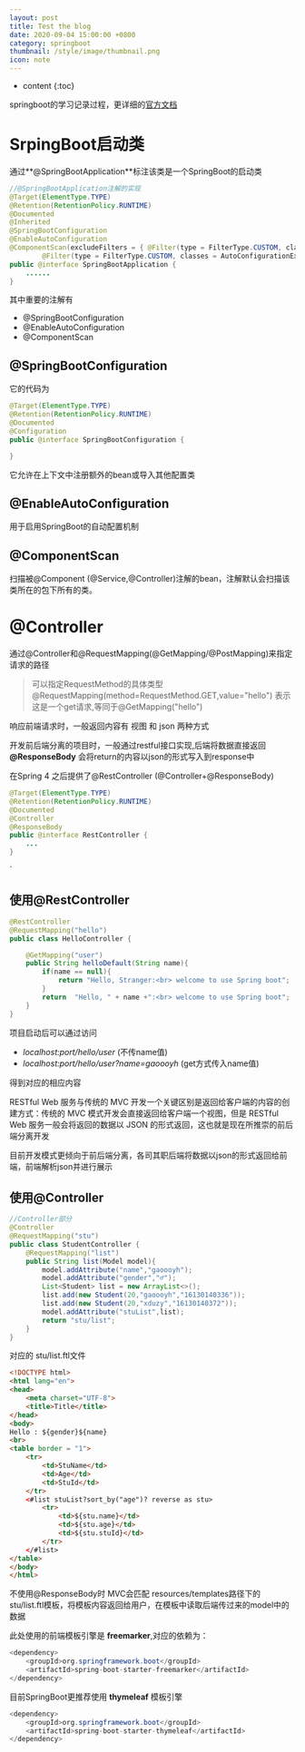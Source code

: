 ```yaml
---
layout: post
title: Test the blog 
date: 2020-09-04 15:00:00 +0800
category: springboot
thumbnail: /style/image/thumbnail.png
icon: note
---
```


* content
{:toc}


springboot的学习记录过程，更详细的[官方文档](https://snailclimb.gitee.io/springboot-guide/)

# SrpingBoot启动类
通过**@SpringBootApplication**标注该类是一个SpringBoot的启动类


```java
//@SpringBootApplication注解的实现
@Target(ElementType.TYPE)
@Retention(RetentionPolicy.RUNTIME)
@Documented
@Inherited
@SpringBootConfiguration
@EnableAutoConfiguration
@ComponentScan(excludeFilters = { @Filter(type = FilterType.CUSTOM, classes = TypeExcludeFilter.class),
		@Filter(type = FilterType.CUSTOM, classes = AutoConfigurationExcludeFilter.class) })
public @interface SpringBootApplication {
    ......
}
```
其中重要的注解有
* @SpringBootConfiguration
* @EnableAutoConfiguration 
* @ComponentScan

## @SpringBootConfiguration
它的代码为
```java
@Target(ElementType.TYPE)
@Retention(RetentionPolicy.RUNTIME)
@Documented
@Configuration
public @interface SpringBootConfiguration {

}
```
它允许在上下文中注册额外的bean或导入其他配置类


## @EnableAutoConfiguration  
用于启用SpringBoot的自动配置机制


## @ComponentScan
扫描被@Component (@Service,@Controller)注解的bean，注解默认会扫描该类所在的包下所有的类。




# @Controller 
通过@Controller和@RequestMapping(@GetMapping/@PostMapping)来指定请求的路径

> 可以指定RequestMethod的具体类型
> @RequestMapping(method=RequestMethod.GET,value="hello") 表示这是一个get请求,等同于@GetMapping("hello")


响应前端请求时，一般返回内容有 视图 和 json 两种方式

开发前后端分离的项目时，一般通过restful接口实现,后端将数据直接返回
**@ResponseBody** 会将return的内容以json的形式写入到response中

在Spring 4 之后提供了@RestController (@Controller+@ResponseBody)
```java
@Target(ElementType.TYPE)
@Retention(RetentionPolicy.RUNTIME)
@Documented
@Controller
@ResponseBody
public @interface RestController {
    ...
}
```
`

## 使用@RestController
```java
@RestController
@RequestMapping("hello")
public class HelloController {

    @GetMapping("user")
    public String helloDefault(String name){
        if(name == null){
            return "Hello, Stranger:<br> welcome to use Spring boot";
        }
        return  "Hello, " + name +":<br> welcome to use Spring boot";
    }
}
```
项目启动后可以通过访问

* *localhost:port/hello/user* (不传name值)
* *localhost:port/hello/user?name=gaoooyh* (get方式传入name值)

得到对应的相应内容

RESTful Web 服务与传统的 MVC 开发一个关键区别是返回给客户端的内容的创建方式：传统的 MVC 模式开发会直接返回给客户端一个视图，但是 RESTful Web 服务一般会将返回的数据以 JSON 的形式返回，这也就是现在所推崇的前后端分离开发

目前开发模式更倾向于前后端分离，各司其职后端将数据以json的形式返回给前端，前端解析json并进行展示


## 使用@Controller

```java
//Controller部分
@Controller
@RequestMapping("stu")
public class StudentController {
    @RequestMapping("list")
    public String list(Model model){
        model.addAttribute("name","gaoooyh");
        model.addAttribute("gender","♂");
        List<Student> list = new ArrayList<>();
        list.add(new Student(20,"gaoooyh","16130140336"));
        list.add(new Student(20,"xduzy","16130140372"));
        model.addAttribute("stuList",list);
        return "stu/list";
    }
}
```
对应的 stu/list.ftl文件
```html
<!DOCTYPE html>
<html lang="en">
<head>
    <meta charset="UTF-8">
    <title>Title</title>
</head>
<body>
Hello : ${gender}${name}
<br>
<table border = "1">
    <tr>
        <td>StuName</td>
        <td>Age</td>
        <td>StuId</td>
    </tr>
    <#list stuList?sort_by("age")? reverse as stu>
        <tr>
            <td>${stu.name}</td>
            <td>${stu.age}</td>
            <td>${stu.stuId}</td>
        </tr>
    </#list>
</table>
</body>
</html>
```
不使用@ResponseBody时 MVC会匹配 resources/templates路径下的 stu/list.ftl模板，将模板内容返回给用户，在模板中读取后端传过来的model中的数据  

此处使用的前端模板引擎是 **freemarker**,对应的依赖为：
```java
<dependency>
    <groupId>org.springframework.boot</groupId>
    <artifactId>spring-boot-starter-freemarker</artifactId>
</dependency>
```
目前SpringBoot更推荐使用 **thymeleaf** 模板引擎
```java
<dependency>
    <groupId>org.springframework.boot</groupId>
    <artifactId>spring-boot-starter-thymeleaf</artifactId>
</dependency>
```



